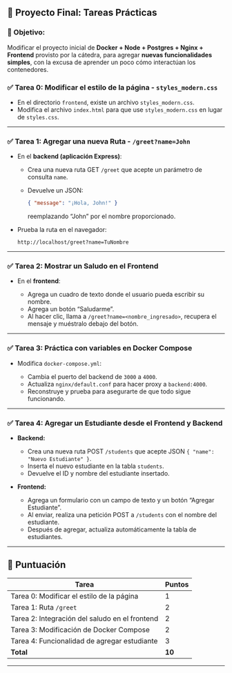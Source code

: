 ## 📝 Proyecto Final: Tareas Prácticas

### 🎯 Objetivo:

Modificar el proyecto inicial de **Docker + Node + Postgres + Nginx + Frontend** provisto por la cátedra, para agregar **nuevas funcionalidades simples**, con la excusa de aprender un poco cómo interactúan los contenedores.

### ✅ Tarea 0: Modificar el estilo de la página - `styles_modern.css`

- En el directorio `frontend`, existe un archivo `styles_modern.css`.
- Modifica el archivo `index.html` para que use `styles_modern.css` en lugar de `styles.css`.

---

### ✅ Tarea 1: Agregar una nueva Ruta - `/greet?name=John`

- En el **backend (aplicación Express)**:

  - Crea una nueva ruta GET `/greet` que acepte un parámetro de consulta `name`.
  - Devuelve un JSON:

    ```json
    { "message": "¡Hola, John!" }
    ```

    reemplazando “John” por el nombre proporcionado.

- Prueba la ruta en el navegador:

  ```
  http://localhost/greet?name=TuNombre
  ```

---

### ✅ Tarea 2: Mostrar un Saludo en el Frontend

  - En el **frontend**:

    - Agrega un cuadro de texto donde el usuario pueda escribir su nombre.
    - Agrega un botón “Saludarme”.
    - Al hacer clic, llama a `/greet?name=<nombre_ingresado>`, recupera el mensaje y muéstralo debajo del botón.

---

### ✅ Tarea 3: Práctica con variables en Docker Compose

- Modifica `docker-compose.yml`:

  - Cambia el puerto del backend de `3000` a `4000`.
  - Actualiza `nginx/default.conf` para hacer proxy a `backend:4000`.
  - Reconstruye y prueba para asegurarte de que todo sigue funcionando.

---

### ✅ Tarea 4: Agregar un Estudiante desde el Frontend y Backend

- **Backend:**

  - Crea una nueva ruta POST `/students` que acepte JSON `{ "name": "Nuevo Estudiante" }`.
  - Inserta el nuevo estudiante en la tabla `students`.
  - Devuelve el ID y nombre del estudiante insertado.

- **Frontend:**

  - Agrega un formulario con un campo de texto y un botón “Agregar Estudiante”.
  - Al enviar, realiza una petición POST a `/students` con el nombre del estudiante.
  - Después de agregar, actualiza automáticamente la tabla de estudiantes.

---

## 🏅 Puntuación

| Tarea                                          | Puntos |
| ---------------------------------------------- | ------ |
| Tarea 0: Modificar el estilo de la página      | 1      |
| Tarea 1: Ruta `/greet`                         | 2      |
| Tarea 2: Integración del saludo en el frontend | 2      |
| Tarea 3: Modificación de Docker Compose        | 2      |
| Tarea 4: Funcionalidad de agregar estudiante   | 3      |
| **Total**                                      | **10** |

---
